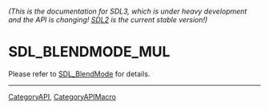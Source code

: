###### (This is the documentation for SDL3, which is under heavy development and the API is changing! [SDL2](https://wiki.libsdl.org/SDL2/) is the current stable version!)
# SDL_BLENDMODE_MUL

Please refer to [SDL_BlendMode](SDL_BlendMode) for details.

----
[CategoryAPI](CategoryAPI), [CategoryAPIMacro](CategoryAPIMacro)

